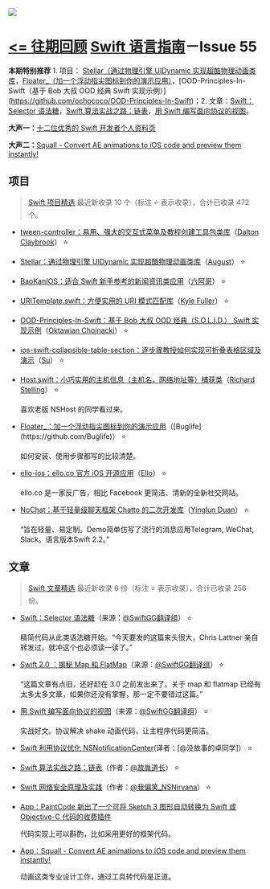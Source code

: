 ![](http://dulema.sinaapp.com/logo/sl-banner.png)

**[<= 往期回顾](https://github.com/ipader/SwiftGuide/blob/master/weekly/README.md)**
[Swift 语言指南](https://github.com/ipader/SwiftGuide)－Issue 55
===
**本期特别推荐** 1. 项目： [Stellar（通过物理引擎 UIDynamic 实现超酷物理动画类库](https://github.com/AugustRush/Stellar）)，[Floater_（加一个浮动指尖图标到你的演示应用）](https://github.com/Buglife/Floater_)，[OOD-Principles-In-Swift（基于 Bob 大叔 OOD 经典 Swift 实现示例）](https://github.com/ochococo/OOD-Principles-In-Swift)；2. 文章：[Swift：Selector 语法糖](http://swift.gg/2016/06/02/swift-selector-syntax-sugar/)，[Swift 算法实战之路：链表](http://www.jianshu.com/p/cf962aeff643)，[用 Swift 编写面向协议的视图](http://swift.gg/2016/06/01/protocol-oriented-views-in-swift/)。

**大声一：**[十二位优秀的 Swift 开发者个人资料页](https://github.com/ipader/SwiftGuide/wiki/开发者个人资料页)

**大声二：**[Squall - Convert AE animations to iOS code and preview them instantly! ](http://www.marcuseckert.com/squall/)

## 项目
> [Swift 项目精选](https://github.com/ipader/SwiftGuide/blob/master/Featured.md) 最近新收录 10 个（标注 ⭐️ 表示收录），合计已收录 472 个。

* [tween-controller：易用、强大的交互式菜单及教程创建工具包类库](https://github.com/daltonclaybrook/tween-controller)（[Dalton Claybrook](https://github.com/daltonclaybrook)） ⭐️

* [Stellar：通过物理引擎 UIDynamic 实现超酷物理动画类库](https://github.com/AugustRush/Stellar)（[August](https://github.com/AugustRush)） ⭐️

* [BaoKanIOS：适合 Swift 新手参考的新闻资讯类应用](https://github.com/6ag/BaoKanIOS)（[六阿哥](https://github.com/6ag)） ⭐️

* [URITemplate.swift：方便实用的 URI 模式匹配库](https://github.com/kylef/URITemplate.swift)（[Kyle Fuller](https://github.com/kylef)） ⭐️

* [OOD-Principles-In-Swift：基于 Bob 大叔 OOD 经典（S.O.L.I.D.） Swift 实现示例](https://github.com/ochococo/OOD-Principles-In-Swift)（[Oktawian Chojnacki](https://github.com/ochococo)） ⭐️

* [ios-swift-collapsible-table-section：逐步骤教授如何实现可折叠表格区域及演示](https://github.com/jeantimex/ios-swift-collapsible-table-section)（[Su](https://github.com/jeantimex)） ⭐️

* [Host.swift：小巧实用的主机信息（主机名，网络地址等）捕获类](https://github.com/rjstelling/Host.swift)（[Richard Stelling](https://github.com/rjstelling)） ⭐️

	喜欢老版 NSHost 的同学看过来。

* [Floater_：加一个浮动指尖图标到你的演示应用](https://github.com/Buglife/Floater_)（[Buglife](https://github.com/Buglife)） ⭐️

	如何安装、使用步骤都写的比较清楚。
	
* [ello-ios：ello.co 官方 iOS 开源应用](https://github.com/ello/ello-ios)（[Ello](https://github.com/ello)） ⭐️

	ello.co 是一家反广告，相比 Facebook 更简洁、清新的全新社交网站。

* [NoChat：基于轻量级聊天框架 Chatto 的二次开发库](https://github.com/little2s/NoChat)（[Yinglun Duan](https://github.com/little2s)） ⭐️

	“旨在轻量、易定制。Demo简单仿写了流行的消息应用Telegram, WeChat, Slack。语言版本Swift 2.2。”
	
## 文章
> [Swift 文章精选](https://github.com/ipader/SwiftGuide/blob/master/Featured-Articles.md) 最近新收录 6 份（标注 ⭐️ 表示收录），合计已收录 256 份。

* [Swift：Selector 语法糖](http://swift.gg/2016/06/02/swift-selector-syntax-sugar/)（来源：[@SwiftGG翻译组](http://weibo.com/swiftguide)） ⭐️

	精简代码从此类语法糖开始。“今天要发的这篇来头很大，Chris Lattner 亲自转发过，就冲这个也必须读一读了。”
	
* [Swift 2.0 ：揭秘 Map 和 FlatMap](http://swift.gg/2016/05/30/swift2-map-flatmap-demystified/)（来源：[@SwiftGG翻译组](http://weibo.com/swiftguide)） ⭐️

	“这篇文章有点旧，还好赶在 3.0 之前发出来了。关于 map 和 flatmap 已经有太多太多文章，如果你还没有掌握，那一定不要错过这篇。”
	
* [用 Swift 编写面向协议的视图](http://swift.gg/2016/06/01/protocol-oriented-views-in-swift/)（来源：[@SwiftGG翻译组](http://weibo.com/swiftguide)） ⭐️

	实战好文。协议解决 shake 动画代码，让主程序代码更简洁。

* [Swift 利用协议优化 NSNotificationCenter](http://weibo.com/u/1926303682)(译者：[@没故事的卓同学]） ⭐️

* [Swift 算法实战之路：链表](http://www.jianshu.com/p/cf962aeff643)（作者：[@故胤道长](http://weibo.com/soapyigu)） ⭐️

* [Swift 网络安全原理及实践](http://weibo.com/u/5732374415)（作者：[@我偏笑_NSNirvana](http://weibo.com/u/5732374415)） ⭐️
	
* [App：PaintCode 新出了一个可将 Sketch 3 图形自动转换为 Swift 或 Objective-C 代码的收费插件](http://www.paintcodeapp.com/sketch)

	代码实现上可以斟酌，比如采用更好的框架代码。
	
* [App：Squall - Convert AE animations to iOS code and preview them instantly! ](http://www.marcuseckert.com/squall/)

	动画这类专业设计工作，通过工具转代码是正道。
